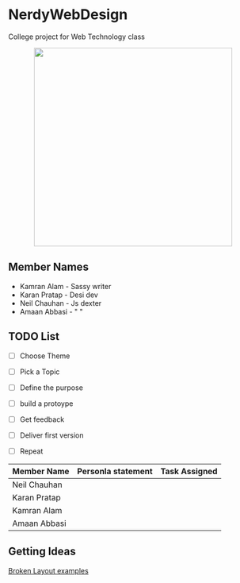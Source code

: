 # NerdyWebDesign
College project for Web Technology class

<p align="center"> 
<img src="https://user-images.githubusercontent.com/30196830/65066596-465dea00-d9a2-11e9-91dc-f15df2c15240.png" height=400>
</p>

## Member Names
* Kamran Alam - Sassy writer
* Karan Pratap - Desi dev
* Neil Chauhan - Js dexter
* Amaan Abbasi - " " 

## TODO List
- [ ] Choose Theme
- [ ] Pick a Topic
- [ ] Define the purpose
- [ ] build a protoype
- [ ] Get feedback
- [ ] Deliver first version
- [ ] Repeat


|  Member Name | Personla statement| Task Assigned | 
|---|---|---|
| Neil Chauhan | | |
| Karan Pratap | | |
| Kamran Alam  | | |
| Amaan Abbasi | | |

## Getting Ideas

[Broken Layout examples](https://www.youtube.com/watch?v=ZflTvXahvRE)
